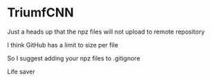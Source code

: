 # TriumfCNN

Just a heads up that the npz files will not upload to remote repository

I think GitHub has a limit to size per file

So I suggest adding your npz files to .gitignore

Life saver
